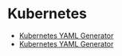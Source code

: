 # Kubernetes

* [Kubernetes YAML Generator](https://gimlet.io/k8s-yaml-generator)
* [Kubernetes YAML Generator](https://k8syaml.com/)
